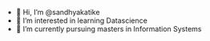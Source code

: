 - 👋 Hi, I’m @sandhyakatike
- 👀 I’m interested in learning Datascience
- 🌱 I’m currently pursuing masters in Information Systems
  
  

<!---
sandhyakatike/sandhyakatike is a ✨ special ✨ repository because its `README.md` (this file) appears on your GitHub profile.
You can click the Preview link to take a look at your changes.
--->
